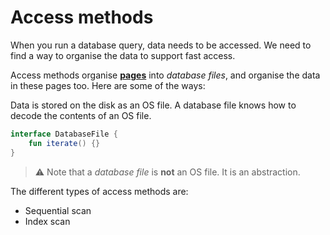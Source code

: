 # Access methods

When you run a database query, data needs to be accessed. We need to find a way to organise the data to support fast access.

Access methods organise [**pages**](page.md) into *database files*, and organise the data in these pages too. Here are some of the ways:

Data is stored on the disk as an OS file. A database file knows how to decode the contents of an OS file.

```kotlin
interface DatabaseFile {
    fun iterate() {}
}
```

> ⚠️ Note that a *database file* is **not** an OS file. It is an abstraction.

The different types of access methods are:

* Sequential scan
* Index scan
